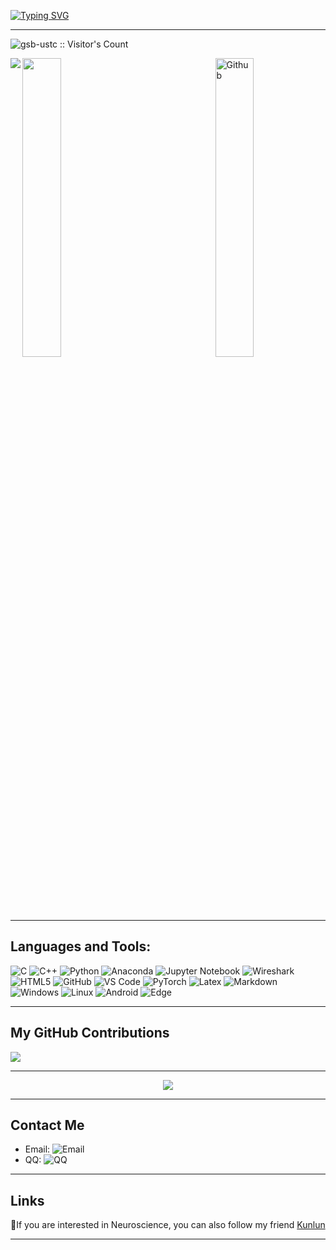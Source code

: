[![Typing SVG](https://readme-typing-svg.demolab.com?font=Fira+Code&pause=500&color=7736F7&background=FFFFFF00&multiline=true&width=800&height=95&lines=Hi+there%2C+I'm+Xiaoma;I'm+studying+Data+Science+in+USTC;I'm+interested+in+software+development+and+embedded+development)](https://git.io/typing-svg)

---

<img src="https://profile-counter.glitch.me/{gsb-ustc}/count.svg" alt="gsb-ustc :: Visitor's Count" /></p>










  
<img align="left" src="https://github-readme-stats.vercel.app/api?username=gsb-ustc&show_icons=true" >
<img width="35%" align="center" src="https://github-readme-stats.vercel.app/api/top-langs/?username=gsb-ustc&layout=compact&langs_count=8%20Notebook&theme=dark" >
<img width="35%" align="right" alt="Github" src="https://github.com/gsb-ustc/gsb-ustc/blob/main/img2.png" />
  

  


<p align="center">
  

  
</p>

---

## Languages and Tools:


![C](https://img.shields.io/badge/C-ef4136?style=flat&logo=C&logoColor=white)
![C++](https://img.shields.io/badge/-C++-00599C?style=flat&logo=cplusplus)
![Python](https://img.shields.io/badge/Python-3776AB?style=flat&logo=Python&logoColor=white)
![Anaconda](https://img.shields.io/badge/Anaconda-00DB00?style=flat&logo=anaconda&logoColor=white)
![Jupyter Notebook](https://img.shields.io/badge/Jupyter_Notebook%20-%23F37626?style=flat&logo=Jupyter&logoColor=white)
![Wireshark](https://img.shields.io/badge/Wireshark-0072E3?style=flat&logo=wireshark&logoColor=ffffff)
![HTML5](https://img.shields.io/badge/-HTML5-%23E44D27?style=flat&logo=html5&logoColor=ffffff)
![GitHub](https://img.shields.io/badge/-GitHub-181717?style=flat&logo=github)
![VS Code](http://img.shields.io/badge/-VS%20Code-007ACC?style=flat&logo=visual-studio-code&logoColor=ffffff)
![PyTorch](http://img.shields.io/badge/PyTorch-f58220?style=flat&logo=pytorch&logoColor=ffffff)
![Latex](https://img.shields.io/badge/Latex-black?style=flat&logo=latex&logoColor=white)
![Markdown](https://img.shields.io/badge/-Markdown-333333?style=flat&logo=markdown)
![Windows](https://img.shields.io/badge/Windows-0078D6?style=flat-square&logo=windows&logoColor=white)
![Linux](https://img.shields.io/badge/Linux-FCC624?style=style=flat-square&logo=linux&logoColor=black)
![Android](https://img.shields.io/badge/Android-3DDC84?style=flat-square&logo=android&logoColor=white)
![Edge](https://img.shields.io/badge/Edge-0078D7?style=flat-square&logo=Microsoft-edge&logoColor=white)
  


---

## My GitHub Contributions


![](https://raw.githubusercontent.com/gsb-ustc/gsb-ustc/main/assets/github-contribution-grid-snake.svg)


---

<div align="center"> <img src="https://activity-graph.herokuapp.com/graph?username=gsb-ustc&theme=xcode" /> </div>


---
## Contact Me


- Email: ![Email](https://img.shields.io/badge/-948324533%40qq.com-yellow?style=flat-square&logo=tencentqq&logoColor=white)
- QQ: ![QQ](https://img.shields.io/badge/-948324533-blue?style=flat-square&logo=tencentqq&logoColor=white)

----------

## Links

💪If you are interested in Neuroscience, you can also follow my friend [Kunlun](https://ykln0419.github.io)



---
